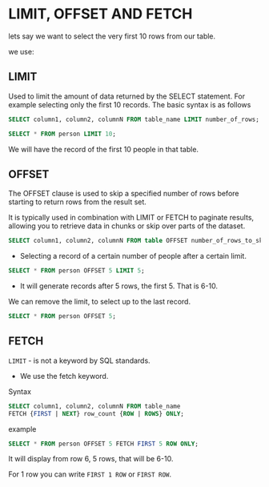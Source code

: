 # LIMIT, OFFSET AND FETCH

lets say we want to select the very first 10 rows from our table.

we use:

## LIMIT

Used to limit the amount of data returned by the SELECT statement. For example selecting only the first 10 records.
The basic syntax is as follows

```sql
SELECT column1, column2, columnN FROM table_name LIMIT number_of_rows;
```

```sql
SELECT * FROM person LIMIT 10;
```

We will have the record of the first 10 people in that table.

## OFFSET

The OFFSET clause is used to skip a specified number of rows before starting to return rows from the result set.

It is typically used in combination with LIMIT or FETCH to paginate results, allowing you to retrieve data in chunks or skip over parts of the dataset.

```sql
SELECT column1, column2, columnN FROM table OFFSET number_of_rows_to_skip;
```

- Selecting a record of a certain number of people after a certain limit.

```sql
SELECT * FROM person OFFSET 5 LIMIT 5;
```

- It will generate records after 5 rows, the first 5. That is 6-10.

We can remove the limit, to select up to the last record.

```sql
SELECT * FROM person OFFSET 5;
```

## FETCH

`LIMIT` - is not a keyword by SQL standards.

- We use the fetch keyword.

Syntax

```sql
SELECT column1, column2, columnN FROM table_name
FETCH {FIRST | NEXT} row_count {ROW | ROWS} ONLY;
```

example

```sql
SELECT * FROM person OFFSET 5 FETCH FIRST 5 ROW ONLY;
```

It will display from row 6, 5 rows, that will be 6-10.

For 1 row you can write `FIRST 1 ROW` or `FIRST ROW`.
